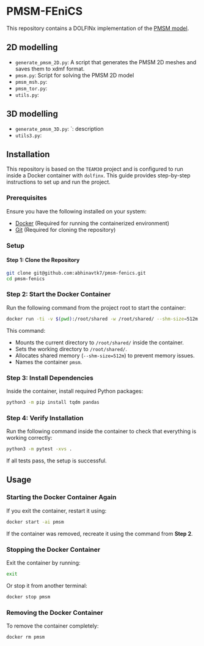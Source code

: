 # PMSM-FEniCS

This repository contains a DOLFINx implementation of the [PMSM model]([http://www.compumag.org/jsite/images/stories/TEAM/problem30a.pdf](https://doi.org/10.1016/j.finel.2022.103755)).

## 2D modelling

- `generate_pmsm_2D.py`: A script that generates the PMSM 2D meshes and saves them to xdmf format. 
- `pmsm.py`: Script for solving the PMSM 2D model  
- `pmsm_msh.py`: 
- `pmsm_tor.py`: 
- `utils.py`:



## 3D modelling

- `generate_pmsm_3D.py`: `: description
- `utils3.py`: 


## Installation
This repository is based on the `TEAM30` project and is configured to run inside a Docker container with `dolfinx`. This guide provides step-by-step instructions to set up and run the project.


### **Prerequisites**

Ensure you have the following installed on your system:

- [Docker](https://docs.docker.com/get-docker/) (Required for running the containerized environment)
- [Git](https://git-scm.com/downloads) (Required for cloning the repository)

### **Setup**

#### **Step 1: Clone the Repository**
```bash
git clone git@github.com:abhinavtk7/pmsm-fenics.git
cd pmsm-fenics
```

### **Step 2: Start the Docker Container**
Run the following command from the project root to start the container:
```bash
docker run -ti -v $(pwd):/root/shared -w /root/shared/ --shm-size=512m --name=pmsm ghcr.io/fenics/dolfinx/dolfinx:v0.7.0
```

This command:
- Mounts the current directory to `/root/shared/` inside the container.
- Sets the working directory to `/root/shared/`.
- Allocates shared memory (`--shm-size=512m`) to prevent memory issues.
- Names the container `pmsm`.

### **Step 3: Install Dependencies**
Inside the container, install required Python packages:
```bash
python3 -m pip install tqdm pandas
```

### **Step 4: Verify Installation**
Run the following command inside the container to check that everything is working correctly:
```bash
python3 -m pytest -xvs .
```

If all tests pass, the setup is successful.

## **Usage**

### **Starting the Docker Container Again**
If you exit the container, restart it using:
```bash
docker start -ai pmsm
```
If the container was removed, recreate it using the command from **Step 2**.

### **Stopping the Docker Container**
Exit the container by running:
```bash
exit
```
Or stop it from another terminal:
```bash
docker stop pmsm
```

### **Removing the Docker Container**
To remove the container completely:
```bash
docker rm pmsm
```